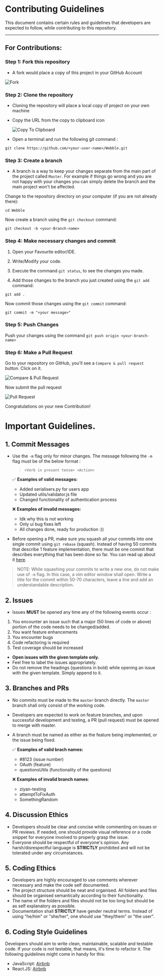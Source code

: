 # Contributing Guidelines

This document contains certain rules and guidelines that developers are expected to follow, while contributing to this repository.

---

## For Contributions:

### Step 1: Fork this repository

- A fork would place a copy of this project in your GitHub Account

![Fork](Images/Fork.png)

### Step 2: Clone the repository

- Cloning the repository will place a local copy of project on your own machine
- Copy the URL from the copy to clipboard icon

  ![Copy To Clipboard](Images/Click-Copy-Icon.png)
- Open a terminal and run the following git command :

`git clone https://github.com/<your-user-name>/Webble.git`

### Step 3: Create a branch

- A branch is a way to keep your changes separate from the main part of the project called `Master`. For example if things go wrong and you are not happy with your changes you can simply delete the branch and the main project won't be affected.

Change to the repository directory on your computer (if you are not already there):

`cd Webble`

Now create a branch using the `git checkout` command:

`git checkout -b <your-Branch-name>`



### Step 4: Make necessary changes and commit

1. Open your Favourite editor/IDE.

2. Write/Modify  your code.

3. Execute the command `git status`, to see the changes you made.

4. Add those changes to the branch you just created using the `git add` command:

`git add .`

Now commit those changes using the `git commit` command:

`git commit -m "<your message>"`

### Step 5: Push Changes

Push your changes using the command `git push origin <your-branch-name>`

### Step 6: Make a Pull Request

Go to your repository on GitHub, you'll see a `Compare & pull request` button. Click on it.

![Compare & Pull Request](Images/Compare-Pull-Request.png)

Now submit the pull request

![Pull Request](Images/Open-Pull-Request.png)

Congratulations on your new Contribution!


# Important Guidelines.

## 1. Commit Messages

* Use the `-m` flag only for minor changes. The message following the `-m` flag must be of the below format : 
  > `<Verb in present tense> <Action>`
  
  :white_check_mark: __Examples of valid messages:__
  * Added serialisers.py for users app
  * Updated utils/validator.js file
  * Changed functionality of authentication process
  
  :x: __Examples of invalid messages:__
  * Idk why this is not working
  * Only ui bug fixes left
  * All changes done, ready for production :))
  
* Before opening a PR, make sure you squash all your commits into one single commit using `git rebase` (squash). Instead of having 50 commits that describe 1 feature implementation, there must be one commit that describes everything that has been done so far. You can read up about it [here](https://www.internalpointers.com/post/squash-commits-into-one-git).
> NOTE: While squashing your commits to write a new one, do not make use of `-m` flag. In this case, a vim editor window shall open. Write a title for the commit within 50-70 characters, leave a line and add an understandable description.

## 2. Issues
* Issues __MUST__ be opened any time any of the following events occur : 
 1. You encounter an issue such that a major (50 lines of code or above) portion of the code needs to be changed/added.
 2. You want feature enhancements
 3. You encounter bugs
 4. Code refactoring is required
 5. Test coverage should be increased
* __Open issues with the given template only.__
* Feel free to label the issues appropriately.
* Do not remove the headings (questions in bold) while opening an issue with the given template. Simply append to it.


## 3. Branches and PRs

* No commits must be made to the `master` branch directly. The `master` branch shall only consist of the working code.
* Developers are expected to work on feature branches, and upon successful development and testing, a PR (pull request) must be opened to merge with master.
* A branch must be named as either as the feature being implemented, or the issue being fixed. 

  :white_check_mark: __Examples of valid brach names:__
  * #8123 (issue number)
  * OAuth (feature)
  * questionsUtils (functionality of the questions)
  
  :x: __Examples of invalid branch names__:
  * ziyan-testing
  * attemptToFixAuth
  * SomethingRandom


## 4. Discussion Ethics

* Developers should be clear and concise while commenting on issues or PR reviews. If needed, one should provide visual reference or a code snippet for everyone involved to properly grasp the issue.
* Everyone should be respectful of everyone's opinion. Any harsh/disrespectful language is __STRICTLY__ prohibited and will not be tolerated under any circumstances.

## 5. Coding Ethics

* Developers are highly encouraged to use comments wherever necessary and make the code self documented.
* The project structure should be neat and organised. All folders and files should be organised semantically according to their functionality.
*  The name of the folders and files should not be too long but should be as self explanatory as possible.
*  Documentation shall __STRICTLY__ have gender neutral terms. Instead of using "he/him" or "she/her", one should use "they/them" or "the user".

## 6. Coding Style Guidelines

Developers should aim to write clean, maintainable, scalable and testable code. If your code is not testable, that means, it's time to refactor it. The following guidelines might come in handy for this:

* JavaScript: [Airbnb](https://github.com/airbnb/javascript)
* React.JS: [Airbnb](https://github.com/airbnb/javascript/tree/master/react)
